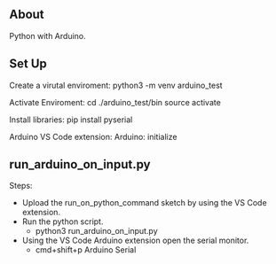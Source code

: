 ## About

Python with Arduino.

## Set Up

Create a virutal enviroment:
python3 -m venv arduino_test

Activate Enviroment:
cd ./arduino_test/bin
source activate

Install libraries:
pip install pyserial

Arduino VS Code extension:
Arduino: initialize

## run_arduino_on_input.py

Steps:

- Upload the run_on_python_command sketch by using the VS Code extension.
- Run the python script.
  - python3 run_arduino_on_input.py
- Using the VS Code Arduino extension open the serial monitor.
  - cmd+shift+p Arduino Serial
